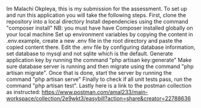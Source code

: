 Im Malachi Okpleya, this is my submission for the assessment.
To set up and run this application you will take the following steps.
First, clone the repository into a local directory
Install dependencies using the command "composer install" NB: you must have have Composer installed globally on your local machine
Set up environment variables by copying the content in .env.example, create a new .env file in the root directory and paste the copied content there.
Edit the .env file by configuring database information, set database to mysql and not sqlite which is the default.
Generate application key by running the command "php artisan key:generate"
Make sure database server is running and then migrate using the command "php artisan migrate".
Once that is done, start the server by running the command "php artisan serve"
Finally to check if all unit tests pass, run the command "php artisan test".
Lastly here is a link to the postman collection as instructed: https://www.postman.com/amal233/main-workspace/collection/2e9wkt3/easybill?action=share&creator=22788636
